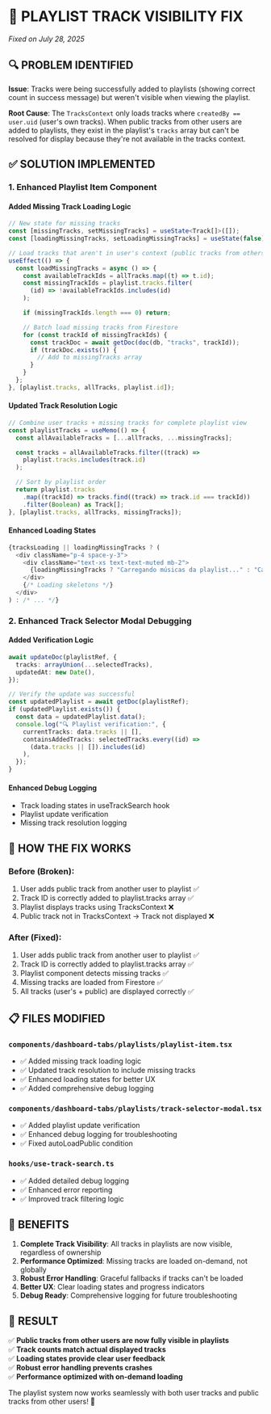 # 🎵 **PLAYLIST TRACK VISIBILITY FIX**

_Fixed on July 28, 2025_

## 🔍 **PROBLEM IDENTIFIED**

**Issue**: Tracks were being successfully added to playlists (showing correct count in success message) but weren't visible when viewing the playlist.

**Root Cause**: The `TracksContext` only loads tracks where `createdBy == user.uid` (user's own tracks). When public tracks from other users are added to playlists, they exist in the playlist's `tracks` array but can't be resolved for display because they're not available in the tracks context.

## ✅ **SOLUTION IMPLEMENTED**

### **1. Enhanced Playlist Item Component**

#### **Added Missing Track Loading Logic**

```typescript
// New state for missing tracks
const [missingTracks, setMissingTracks] = useState<Track[]>([]);
const [loadingMissingTracks, setLoadingMissingTracks] = useState(false);

// Load tracks that aren't in user's context (public tracks from others)
useEffect(() => {
  const loadMissingTracks = async () => {
    const availableTrackIds = allTracks.map((t) => t.id);
    const missingTrackIds = playlist.tracks.filter(
      (id) => !availableTrackIds.includes(id)
    );

    if (missingTrackIds.length === 0) return;

    // Batch load missing tracks from Firestore
    for (const trackId of missingTrackIds) {
      const trackDoc = await getDoc(doc(db, "tracks", trackId));
      if (trackDoc.exists()) {
        // Add to missingTracks array
      }
    }
  };
}, [playlist.tracks, allTracks, playlist.id]);
```

#### **Updated Track Resolution Logic**

```typescript
// Combine user tracks + missing tracks for complete playlist view
const playlistTracks = useMemo(() => {
  const allAvailableTracks = [...allTracks, ...missingTracks];

  const tracks = allAvailableTracks.filter((track) =>
    playlist.tracks.includes(track.id)
  );

  // Sort by playlist order
  return playlist.tracks
    .map((trackId) => tracks.find((track) => track.id === trackId))
    .filter(Boolean) as Track[];
}, [playlist.tracks, allTracks, missingTracks]);
```

#### **Enhanced Loading States**

```typescript
{tracksLoading || loadingMissingTracks ? (
  <div className="p-4 space-y-3">
    <div className="text-xs text-text-muted mb-2">
      {loadingMissingTracks ? "Carregando músicas da playlist..." : "Carregando suas músicas..."}
    </div>
    {/* Loading skeletons */}
  </div>
) : /* ... */}
```

### **2. Enhanced Track Selector Modal Debugging**

#### **Added Verification Logic**

```typescript
await updateDoc(playlistRef, {
  tracks: arrayUnion(...selectedTracks),
  updatedAt: new Date(),
});

// Verify the update was successful
const updatedPlaylist = await getDoc(playlistRef);
if (updatedPlaylist.exists()) {
  const data = updatedPlaylist.data();
  console.log("🔍 Playlist verification:", {
    currentTracks: data.tracks || [],
    containsAddedTracks: selectedTracks.every((id) =>
      (data.tracks || []).includes(id)
    ),
  });
}
```

#### **Enhanced Debug Logging**

- Track loading states in useTrackSearch hook
- Playlist update verification
- Missing track resolution logging

## 🎯 **HOW THE FIX WORKS**

### **Before (Broken):**

1. User adds public track from another user to playlist ✅
2. Track ID is correctly added to playlist.tracks array ✅
3. Playlist displays tracks using TracksContext ❌
4. Public track not in TracksContext → Track not displayed ❌

### **After (Fixed):**

1. User adds public track from another user to playlist ✅
2. Track ID is correctly added to playlist.tracks array ✅
3. Playlist component detects missing tracks ✅
4. Missing tracks are loaded from Firestore ✅
5. All tracks (user's + public) are displayed correctly ✅

## 📋 **FILES MODIFIED**

### **`components/dashboard-tabs/playlists/playlist-item.tsx`**

- ✅ Added missing track loading logic
- ✅ Updated track resolution to include missing tracks
- ✅ Enhanced loading states for better UX
- ✅ Added comprehensive debug logging

### **`components/dashboard-tabs/playlists/track-selector-modal.tsx`**

- ✅ Added playlist update verification
- ✅ Enhanced debug logging for troubleshooting
- ✅ Fixed autoLoadPublic condition

### **`hooks/use-track-search.ts`**

- ✅ Added detailed debug logging
- ✅ Enhanced error reporting
- ✅ Improved track filtering logic

## 🚀 **BENEFITS**

1. **Complete Track Visibility**: All tracks in playlists are now visible, regardless of ownership
2. **Performance Optimized**: Missing tracks are loaded on-demand, not globally
3. **Robust Error Handling**: Graceful fallbacks if tracks can't be loaded
4. **Better UX**: Clear loading states and progress indicators
5. **Debug Ready**: Comprehensive logging for future troubleshooting

## 🎉 **RESULT**

✅ **Public tracks from other users are now fully visible in playlists**  
✅ **Track counts match actual displayed tracks**  
✅ **Loading states provide clear user feedback**  
✅ **Robust error handling prevents crashes**  
✅ **Performance optimized with on-demand loading**

The playlist system now works seamlessly with both user tracks and public tracks from other users! 🎵
